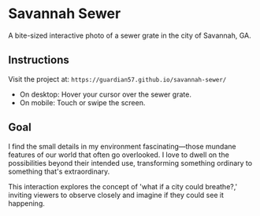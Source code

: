 # Savannah Sewer

A bite-sized interactive photo of a sewer grate in the city of Savannah, GA.

## Instructions
Visit the project at: `https://guardian57.github.io/savannah-sewer/`

- On desktop: Hover your cursor over the sewer grate.
- On mobile: Touch or swipe the screen.

## Goal
I find the small details in my environment fascinating—those mundane features of our world that often go overlooked. I love to dwell on the possibilities beyond their intended use, transforming something ordinary to something that's extraordinary.

This interaction explores the concept of 'what if a city could breathe?,' inviting viewers to observe closely and imagine if they could see it happening.
